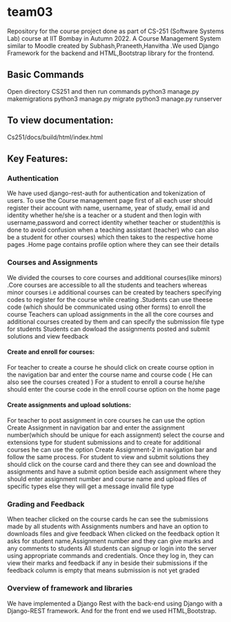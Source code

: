 # team03
Repository for the course project done as part of CS-251 (Software Systems Lab) course at IIT Bombay in Autumn 2022.
A Course Management System similar to Moodle created by Subhash,Praneeth,Hanvitha .We used Django Framework for the backend and HTML,Bootstrap library for the frontend.

## Basic Commands
Open directory CS251 and then run commands
python3 manage.py makemigrations
python3 manage.py migrate
python3 manage.py runserver

## To view documentation:
Cs251/docs/build/html/index.html

## Key Features:

### Authentication
We have used django-rest-auth for authentication and tokenization of users. To use the Course management page first of all each user should register their account with name, username, year of study, email id and identity whether he/she is a teacher or a student and then login with username,password and correct identity whether teacher or student(this is done to avoid confusion when a teaching assistant (teacher) who can also be a student for other courses) which then takes to the respective home pages .Home page contains profile option where they can see their details

### Courses and Assignments
We divided the courses to core courses and additional courses(like minors) .Core courses are accessible to all the students and teachers whereas minor courses i.e additional courses can be created by teachers specifying codes to register for the course while creating .Students can use theese code (which should be communicated using other forms) to enroll the course 
Teachers can upload assignments  in the all the core courses and additional courses created by them and can specify the submission file type for students
Students can dowload the assignments posted and submit solutions and view feedback 

#### Create and enroll for courses:
For teacher to create a course he should click on create course option in the navigation bar and enter the course name and course code ( He can also see the courses created )
For a student to enroll a course he/she should enter the course code in the enroll course option on the home page

#### Create assignments and upload solutions:
For teacher to post assignment in core courses he can use the option Create Assignment in navigation bar and enter the assignment number(which should be unique for each assignment) select the course and extensions type for student submissions and to create for additional courses he can use the option Create Assignment-2 in navigation bar and follow the  same process.
For student to view and submit solutions they should click on the course card and there they can see and download the assignments and have a submit option beside each assignment where they should enter assignment number and course name and upload files of specific types else they will get a message invalid file type


### Grading and Feedback
When teacher clicked on the course cards he can see the submissions made by all students with Assignments numbers and have an option to downloads files and give feedback
When clicked on the feedback option It asks for student name,Assignment number and they can give marks and any comments to students 
All students can signup or login into the server using appropriate commands and credentials. Once they log in, they can view their marks and feedback if any in beside their submissions if the feedback column is empty that means submission is not yet graded


### Overview of framework and libraries
We have implemented a Django Rest  with the back-end using Django with a Django-REST framework. And for the front end we used HTML,Bootstrap.


